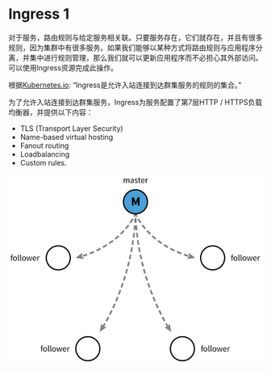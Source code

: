 # Ingress 1

对于服务，路由规则与给定服务相关联。只要服务存在，它们就存在，并且有很多规则，因为集群中有很多服务。如果我们能够以某种方式将路由规则与应用程序分离，并集中进行规则管理，那么我们就可以更新应用程序而不必担心其外部访问。可以使用Ingress资源完成此操作。

根据[Kubernetes.io](https://kubernetes.io/docs/concepts/services-networking/ingress/): “Ingress是允许入站连接到达群集服务的规则的集合。”

为了允许入站连接到达群集服务，Ingress为服务配置了第7层HTTP / HTTPS负载均衡器，并提供以下内容：

* TLS \(Transport Layer Security\)
* Name-based virtual hosting 
* Fanout routing
* Loadbalancing
* Custom rules.

![Ingress](../../.gitbook/assets/image%20%281%29.png)





